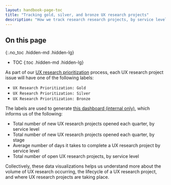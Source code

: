 ```yaml
---
layout: handbook-page-toc
title: "Tracking gold, silver, and bronze UX research projects"
description: "How we track research research projects, by service level."
---
```


## On this page
{:.no_toc .hidden-md .hidden-lg}

- TOC
{:toc .hidden-md .hidden-lg}



As part of our [UX research prioritization](/handbook/product/ux/ux-research-training/research-prioritization/) process, each UX research project issue will have one of the following labels:

- `UX Research Prioritization: Gold`
- `UX Research Prioritization: Silver`
- `UX Research Prioritization: Bronze`

The labels are used to generate [this dashboard (internal only)](https://app.periscopedata.com/app/gitlab/1063612/UX-research-projects), which informs us of the following:

- Total number of new UX research projects opened each quarter, by service level
- Total number of new UX research projects opened each quarter, by stage
- Average number of days it takes to complete a UX research project by service level
- Total number of open UX research projects, by service level

Collectively, these data visualizations helps us understand more about the volume of UX research occurring, the lifecycle of a UX research project, and where UX research projects are taking place.



